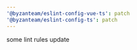 ```yaml
---
'@byzanteam/eslint-config-vue-ts': patch
'@byzanteam/eslint-config-ts': patch
---
```


some lint rules update
